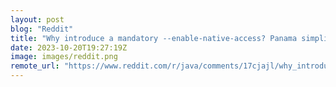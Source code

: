 ```yaml
---
layout: post
blog: "Reddit"
title: "Why introduce a mandatory --enable-native-access? Panama simplifies native access while this makes it harder. I don't get it."
date: 2023-10-20T19:27:19Z
image: images/reddit.png
remote_url: "https://www.reddit.com/r/java/comments/17cjajl/why_introduce_a_mandatory_enablenativeaccess/"
---
```

